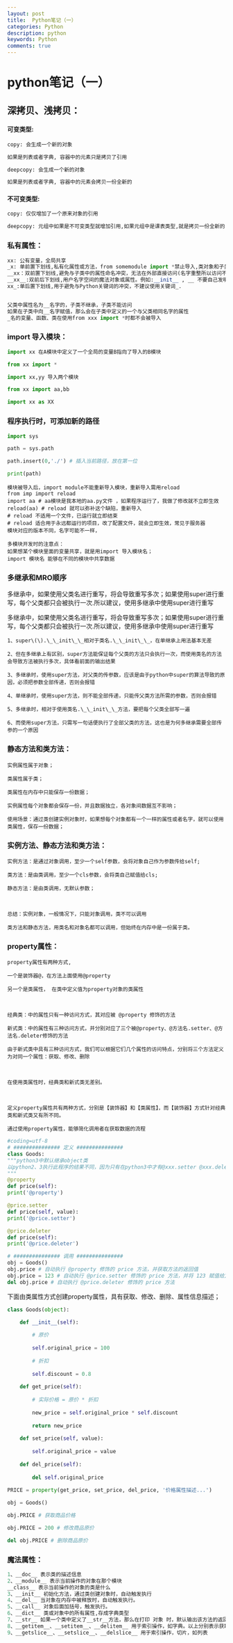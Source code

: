 ```yaml
---
layout: post
title:  Python笔记（一）
categories: Python
description: python
keywords: Python
comments: true
---
```


# python笔记（一）

## 深拷贝、浅拷贝：

#### 可变类型:

```py
copy: 会生成一个新的对象

如果是列表或者字典, 容器中的元素只是拷贝了引用

deepcopy: 会生成一个新的对象

如果是列表或者字典, 容器中的元素会拷贝一份全新的
```

#### 不可变类型:

```py
copy: 仅仅增加了一个原来对象的引用

deepcopy: 元组中如果是不可变类型就增加引用,如果元组中是课表类型,就是拷贝一份全新的, 并且元组中的元素也都是全新的
```

### 私有属性：

```py
xx: 公有变量，全局共享
_x: 单前置下划线,私有化属性或方法，from somemodule import *禁止导入,类对象和子类可以访问
__xx：双前置下划线,避免与子类中的属性命名冲突，无法在外部直接访问(名字重整所以访问不到)，子类继承不到
__xx__:双前后下划线,用户名字空间的魔法对象或属性。例如:__init__ , __ 不要自己发明这样的名字
xx_:单后置下划线,用于避免与Python关键词的冲突，不建议使用关键词_.


父类中属性名为__名字的，子类不继承，子类不能访问
如果在子类中向__名字赋值，那么会在子类中定义的一个与父类相同名字的属性
_名的变量、函数、类在使用from xxx import *时都不会被导入
```

### import 导入模块：

```py
import xx 在A模块中定义了一个全局的变量B指向了导入的B模块

from xx import *

import xx,yy 导入两个模块

from xx import aa,bb

import xx as XX
```

### 程序执行时，可添加新的路径

```py
import sys

path = sys.path

path.insert(0,'./') # 插入当前路径，放在第一位

print(path)
```

```
模块被导入后，import module不能重新导入模块，重新导入需用reload
from imp import reload
import aa # aa模块是我本地的aa.py文件 ，如果程序运行了，我做了修改就不立即生效
reload(aa) # reload 就可以弥补这个缺陷，重新导入
# reload 不适用一个文件，已运行就立即结束
# reload 适合用于永远都运行的项目，改了配置文件，就会立即生效，常见于服务器
模块对应的版本不同，名字可能不一样，

多模块开发时的注意点：
如果想某个模块里面的变量共享，就是用import 导入模块名；
import 模块名 能够在不同的模块中共享数据
```

### 多继承和MRO顺序

多继承中，如果使用父类名进行重写，将会导致重写多次；如果使用super进行重写，每个父类都只会被执行一次.所以建议，使用多继承中使用super进行重写

多继承中，如果使用父类名进行重写，将会导致重写多次；如果使用super进行重写，每个父类都只会被执行一次.所以建议，使用多继承中使用super进行重写

    1、super\(\).\_\_init\_\_相对于类名.\_\_init\_\_，在单继承上用法基本无差
    
    2、但在多继承上有区别，super方法能保证每个父类的方法只会执行一次，而使用类名的方法会导致方法被执行多次，具体看前面的输出结果
    
    3、多继承时，使用super方法，对父类的传参数，应该是由于python中super的算法导致的原因，必须把参数全部传递，否则会报错
    
    4、单继承时，使用super方法，则不能全部传递，只能传父类方法所需的参数，否则会报错
    
    5、多继承时，相对于使用类名.\_\_init\_\_方法，要把每个父类全部写一遍
    
    6、而使用super方法，只需写一句话便执行了全部父类的方法，这也是为何多继承需要全部传参的一个原因

### 静态方法和类方法：

```
实例属性属于对象；

类属性属于类；

类属性在内存中只能保存一份数据；

实例属性每个对象都会保存一份，并且数据独立，各对象间数据互不影响；

使用场景：通过类创建实例对象时，如果想每个对象都有一个一样的属性或者名字，就可以使用类属性，保存一份数据；
```

### 实例方法、静态方法和类方法：

```
实例方法：是通过对象调用，至少一个self参数，会将对象自己作为参数传给self;

类方法：是由类调用，至少一个cls参数，会将类自己赋值给cls;

静态方法：是由类调用，无默认参数；



总结：实例对象，一般情况下，只能对象调用，类不可以调用

类方法和静态方法，用类名和对象名都可以调用，但始终在内存中是一份属于类。
```

### property属性：

```
property属性有两种方式,

一个是装饰器@，在方法上面使用@property

另一个是类属性， 在类中定义值为property对象的类属性



经典类：中的属性只有一种访问方式，其对应被 @property 修饰的方法

新式类：中的属性有三种访问方式，并分别对应了三个被@property、@方法名.setter、@方法名.deleter修饰的方法

由于新式类中具有三种访问方式，我们可以根据它们几个属性的访问特点，分别将三个方法定义为对同一个属性：获取、修改、删除



在使用类属性时，经典类和新式类无差别。



定义property属性共有两种方式，分别是【装饰器】和【类属性】，而【装饰器】方式针对经典类和新式类又有所不同。

通过使用property属性，能够简化调用者在获取数据的流程
```

```py
#coding=utf-8
# ############### 定义 ###############
class Goods:
"""python3中默认继承object类
以python2、3执行此程序的结果不同，因为只有在python3中才有@xxx.setter @xxx.deleter
"""
@property
def price(self):
print('@property')

@price.setter
def price(self, value):
print('@price.setter')

@price.deleter
def price(self):
print('@price.deleter')

# ############### 调用 ###############
obj = Goods()
obj.price # 自动执行 @property 修饰的 price 方法，并获取方法的返回值
obj.price = 123 # 自动执行 @price.setter 修饰的 price 方法，并将 123 赋值给方法的参数
del obj.price # 自动执行 @price.deleter 修饰的 price 方法
```

下面由类属性方式创建property属性，具有获取、修改、删除、属性信息描述；

```py
class Goods(object):

    def __init__(self):
    
        # 原价
        
        self.original_price = 100
        
        # 折扣
        
        self.discount = 0.8
    
    def get_price(self):
    
        # 实际价格 = 原价 * 折扣
        
        new_price = self.original_price * self.discount
        
        return new_price
    
    def set_price(self, value):
    
        self.original_price = value
      
    def del_price(self):
    
        del self.original_price
    
PRICE = property(get_price, set_price, del_price, '价格属性描述...')

obj = Goods()

obj.PRICE # 获取商品价格

obj.PRICE = 200 # 修改商品原价

del obj.PRICE # 删除商品原价
```

### 魔法属性：

```py
1、__doc__ 表示类的描述信息
2、__module__ 表示当前操作的对象在那个模块
__class__ 表示当前操作的对象的类是什么
3、__init__ 初始化方法，通过类创建对象时，自动触发执行
4、__del__ 当对象在内存中被释放时，自动触发执行。
5、__call__ 对象后面加括号，触发执行。
6、__dict__ 类或对象中的所有属性,存成字典类型
7、__str__ 如果一个类中定义了__str__方法，那么在打印 对象 时，默认输出该方法的返回值。
8、__getitem__、__setitem__、__delitem__ 用于索引操作，如字典。以上分别表示获取、设置、删除数据
9、__getslice__、__setslice__、__delslice__ 用于索引操作，切片，如列表
```




